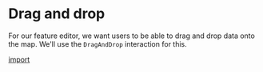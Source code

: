 # Drag and drop

For our feature editor, we want users to be able to drag and drop data onto the map.  We'll use the `DragAndDrop` interaction for this.

[import](../examples/vector/drag-n-drop.js)
